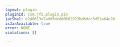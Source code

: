 ```yaml
---
layout: plugin
pluginId: com.jfz.plugin.pin
jarSha1: e240613a7add5ded80602923bd6dcc3d51a64e20
isJarAvailable: true
error: NONE
violations: []

---
```

